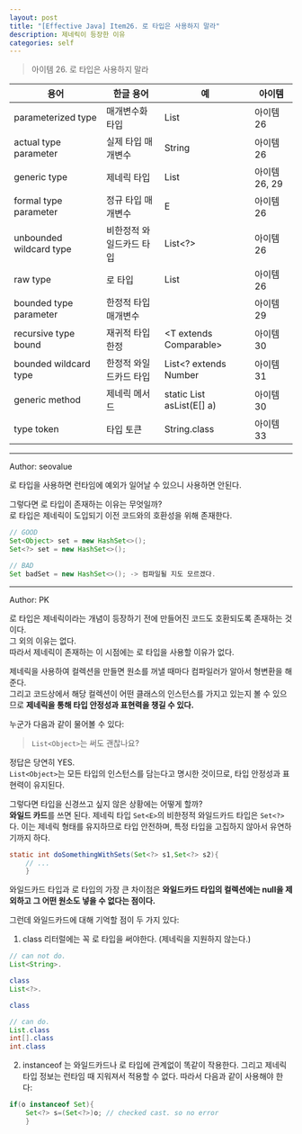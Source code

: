 ```yaml
---
layout: post
title: "[Effective Java] Item26. 로 타입은 사용하지 말라"
description: 제네릭이 등장한 이유
categories: self
---
```


> 아이템 26. 로 타입은 사용하지 말라

| 용어                      | 한글 용어         | 예                                | 아이템        |
|-------------------------|---------------|----------------------------------|------------|
| parameterized type      | 매개변수화 타입      | List<String>                     | 아이템 26     |
| actual type parameter   | 실제 타입 매개변수    | String                           | 아이템 26     |
| generic type            | 제네릭 타입        | List<E>                          | 아이템 26, 29 |
| formal type parameter   | 정규 타입 매개변수    | E                                | 아이템 26     |
| unbounded wildcard type | 비한정적 와일드카드 타입 | List<?>                          | 아이템 26     |
| raw type                | 로 타입          | List                             | 아이템 26     |
| bounded type parameter  | 한정적 타입 매개변수   | <E extends Number>               | 아이템 29     |
| recursive type bound    | 재귀적 타입 한정     | <T extends Comparable<T>>        | 아이템 30     |
| bounded wildcard type   | 한정적 와일드카드 타입  | List<? extends Number            | 아이템 31     |
| generic method          | 제네릭 메서드       | static <E> List<E> asList(E[] a) | 아이템 30     |
| type token              | 타입 토큰         | String.class                     | 아이템 33     |


-----

Author: seovalue

로 타입을 사용하면 런타임에 예외가 일어날 수 있으니 사용하면 안된다.<br>

그렇다면 로 타입이 존재하는 이유는 무엇일까?<br>
로 타입은 제네릭이 도입되기 이전 코드와의 호환성을 위해 존재한다.<br>

```java
// GOOD
Set<Object> set = new HashSet<>();
Set<?> set = new HashSet<>();

// BAD
Set badSet = new HashSet<>(); -> 컴파일될 지도 모르겠다.
```


_____

Author: PK

로 타입은 제네릭이라는 개념이 등장하기 전에 만들어진 코드도 호환되도록 존재하는 것이다.<br>
그 외의 이유는 없다.<br>
따라서 제네릭이 존재하는 이 시점에는 로 타입을 사용할 이유가 없다.<br>

제네릭을 사용하여 컬렉션을 만들면 원소를 꺼낼 때마다 컴파일러가 알아서 형변환을 해준다.<br>
그리고 코드상에서 해당 컬렉션이 어떤 클래스의 인스턴스를 가지고 있는지 볼 수 있으므로
**제네릭을 통해 타입 안정성과 표현력을 챙길 수 있다.**<br>

누군가 다음과 같이 물어볼 수 있다:
> `List<Object>`는 써도 괜찮나요?

정답은 당연히 YES.<br>
`List<Object>`는 모든 타입의 인스턴스를 담는다고 명시한 것이므로, 타입 안정성과 표현력이 유지된다.<br>

그렇다면 타입을 신경쓰고 싶지 않은 상황에는 어떻게 할까?<br>
**와일드 카드**를 쓰면 된다. 제네릭 타입 `Set<E>`의 비한정적 와일드카드 타입은 `Set<?>`다. 이는 제네릭 형태를 유지하므로 타입 안전하며, 특정 타입을 고집하지 않아서 유연하기까지 하다.

```java
static int doSomethingWithSets(Set<?> s1,Set<?> s2){
    // ...
    }
```

와일드카드 타입과 로 타입의 가장 큰 차이점은
**와일드카드 타입의 컬렉션에는 null을 제외하고 그 어떤 원소도 넣을 수 없다는 점이다.**<br>

그런데 와일드카드에 대해 기억할 점이 두 가지 있다:

1. class 리터럴에는 꼭 로 타입을 써야한다. (제네릭을 지원하지 않는다.)

```java
// can not do.
List<String>.

class
List<?>.

class

// can do.
List.class
int[].class
int.class
```

2. instanceof 는 와일드카드나 로 타입에 관계없이 똑같이 작용한다. 그리고 제네릭 타입 정보는 런타임 때 지워져서 적용할 수 없다. 따라서 다음과 같이 사용해야 한다:

```java
if(o instanceof Set){
    Set<?> s=(Set<?>)o; // checked cast. so no error
    }
```
